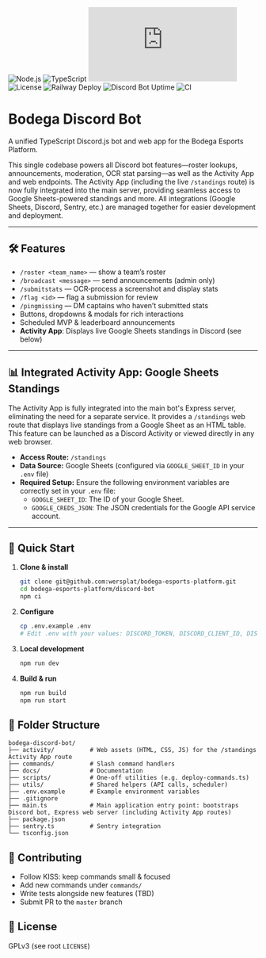 ![Node.js](https://img.shields.io/badge/node.js-18%2B-brightgreen?logo=node.js)
![TypeScript](https://img.shields.io/badge/type-checked-blue?logo=typescript)
![Discord.js](https://img.shields.io/npm/v/discord.js?label=discord.js&color=blueviolet)
![License](https://img.shields.io/badge/license-ISC-blue.svg)
![Railway Deploy](https://img.shields.io/badge/-Railway-0B0D0E?style=flat&logo=railway&logoColor=white)
![Discord Bot Uptime](https://img.shields.io/uptimerobot/status/m800447867-6863cbd32f0761f2e5b3b358?label=bot%20uptime)
![CI](https://github.com/wersplat/bodega-esports-platform/actions/workflows/ci.yml/badge.svg?branch=master)

# Bodega Discord Bot

A unified TypeScript Discord.js bot and web app for the Bodega Esports Platform.

This single codebase powers all Discord bot features—roster lookups, announcements, moderation, OCR stat parsing—as well as the Activity App and web endpoints. The Activity App (including the live `/standings` route) is now fully integrated into the main server, providing seamless access to Google Sheets-powered standings and more. All integrations (Google Sheets, Discord, Sentry, etc.) are managed together for easier development and deployment.

---

## 🛠️ Features

- `/roster <team_name>` — show a team’s roster
- `/broadcast <message>` — send announcements (admin only)
- `/submitstats` — OCR‐process a screenshot and display stats
- `/flag <id>` — flag a submission for review
- `/pingmissing` — DM captains who haven’t submitted stats
- Buttons, dropdowns & modals for rich interactions
- Scheduled MVP & leaderboard announcements
- **Activity App**: Displays live Google Sheets standings in Discord (see below)

---

## 📊 Integrated Activity App: Google Sheets Standings

The Activity App is fully integrated into the main bot's Express server, eliminating the need for a separate service. It provides a `/standings` web route that displays live standings from a Google Sheet as an HTML table. This feature can be launched as a Discord Activity or viewed directly in any web browser.

- **Access Route:** `/standings`
- **Data Source:** Google Sheets (configured via `GOOGLE_SHEET_ID` in your `.env` file)
- **Required Setup:** Ensure the following environment variables are correctly set in your `.env` file:
    - `GOOGLE_SHEET_ID`: The ID of your Google Sheet.
    - `GOOGLE_CREDS_JSON`: The JSON credentials for the Google API service account.

---

## 🚀 Quick Start

1. **Clone & install**

   ```bash
   git clone git@github.com:wersplat/bodega-esports-platform.git
   cd bodega-esports-platform/discord-bot
   npm ci
   ```

2. **Configure**  

   ```bash
   cp .env.example .env
   # Edit .env with your values: DISCORD_TOKEN, DISCORD_CLIENT_ID, DISCORD_CLIENT_SECRET, GUILD_ID, API_URL, GOOGLE_SHEET_ID, GOOGLE_CREDS_JSON, etc.
   ```

3. **Local development**  

   ```bash
   npm run dev
   ```

4. **Build & run**  

   ```bash
   npm run build
   npm run start
   ```

## 📁 Folder Structure

```text
bodega-discord-bot/
├── activity/          # Web assets (HTML, CSS, JS) for the /standings Activity App route
├── commands/          # Slash command handlers
├── docs/              # Documentation
├── scripts/           # One-off utilities (e.g. deploy-commands.ts)
├── utils/             # Shared helpers (API calls, scheduler)
├── .env.example       # Example environment variables
├── .gitignore
├── main.ts            # Main application entry point: bootstraps Discord bot, Express web server (including Activity App routes)
├── package.json
├── sentry.ts          # Sentry integration
└── tsconfig.json
```

## 🤝 Contributing

- Follow KISS: keep commands small & focused  
- Add new commands under `commands/`  
- Write tests alongside new features (TBD)  
- Submit PR to the `master` branch

## 📄 License

GPLv3 (see root `LICENSE`)
